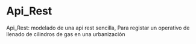 # Api_Rest
Api_Rest: modelado de una api rest sencilla, Para registar un operativo de llenado de cilindros de gas en una urbanización
